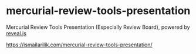 # mercurial-review-tools-presentation

Mercurial Review Tools Presentation (Especially Review Board), powered by [reveal.js](https://revealjs.com)

https://ismailarilik.com/mercurial-review-tools-presentation/
